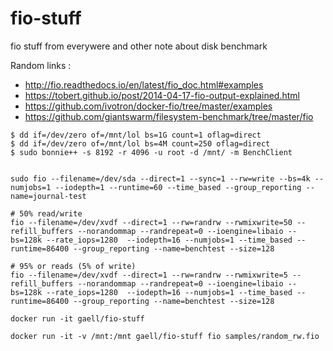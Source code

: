 # fio-stuff

fio stuff from everywere and other note about disk benchmark

Random links :

  * http://fio.readthedocs.io/en/latest/fio_doc.html#examples
  * https://tobert.github.io/post/2014-04-17-fio-output-explained.html
  * https://github.com/ivotron/docker-fio/tree/master/examples
  * https://github.com/giantswarm/filesystem-benchmark/tree/master/fio


```
$ dd if=/dev/zero of=/mnt/lol bs=1G count=1 oflag=direct
$ dd if=/dev/zero of=/mnt/lol bs=4M count=250 oflag=direct
$ sudo bonnie++ -s 8192 -r 4096 -u root -d /mnt/ -m BenchClient


sudo fio --filename=/dev/sda --direct=1 --sync=1 --rw=write --bs=4k --numjobs=1 --iodepth=1 --runtime=60 --time_based --group_reporting --name=journal-test

# 50% read/write
fio --filename=/dev/xvdf --direct=1 --rw=randrw --rwmixwrite=50 --refill_buffers --norandommap --randrepeat=0 --ioengine=libaio --bs=128k --rate_iops=1280  --iodepth=16 --numjobs=1 --time_based --runtime=86400 --group_reporting --name=benchtest --size=128

# 95% or reads (5% of write)
fio --filename=/dev/xvdf --direct=1 --rw=randrw --rwmixwrite=5 --refill_buffers --norandommap --randrepeat=0 --ioengine=libaio --bs=128k --rate_iops=1280  --iodepth=16 --numjobs=1 --time_based --runtime=86400 --group_reporting --name=benchtest --size=128
```

```
docker run -it gaell/fio-stuff

docker run -it -v /mnt:/mnt gaell/fio-stuff fio samples/random_rw.fio
```
